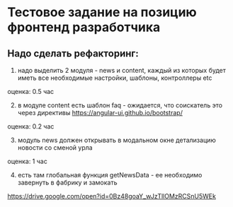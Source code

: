 # Тестовое задание на позицию фронтенд разработчика 

## Надо сделать рефакторинг:

1) надо выделить 2 модуля - news и content, каждый из которых будет иметь все необходимые настройки, шаблоны, контроллеры etc

оценка: 0.5 час

2) в модуле content есть шаблон faq - ожидается, что соискатель это через директивы https://angular-ui.github.io/bootstrap/

оценка: 0.2 час

3) модуль news должен открывать в модальном окне детализацию новости со сменой урла

оценка: 1 час

4) есть там глобальная функция getNewsData - ее необходимо завернуть в фабрику и замокать

https://drive.google.com/open?id=0Bz48goaY_wJzTllOMzRCSnU5WEk
